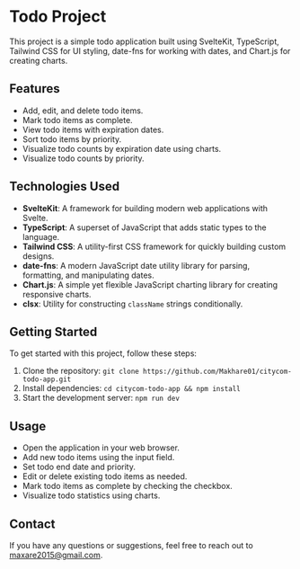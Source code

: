 # Todo Project

This project is a simple todo application built using SvelteKit, TypeScript, Tailwind CSS for UI styling, date-fns for working with dates, and Chart.js for creating charts.

## Features

- Add, edit, and delete todo items.
- Mark todo items as complete.
- View todo items with expiration dates.
- Sort todo items by priority.
- Visualize todo counts by expiration date using charts.
- Visualize todo counts by priority.

## Technologies Used

- **SvelteKit**: A framework for building modern web applications with Svelte.
- **TypeScript**: A superset of JavaScript that adds static types to the language.
- **Tailwind CSS**: A utility-first CSS framework for quickly building custom designs.
- **date-fns**: A modern JavaScript date utility library for parsing, formatting, and manipulating dates.
- **Chart.js**: A simple yet flexible JavaScript charting library for creating responsive charts.
- **clsx**: Utility for constructing `className` strings conditionally.

## Getting Started

To get started with this project, follow these steps:

1. Clone the repository: `git clone https://github.com/Makhare01/citycom-todo-app.git`
2. Install dependencies: `cd citycom-todo-app && npm install`
3. Start the development server: `npm run dev`

## Usage

- Open the application in your web browser.
- Add new todo items using the input field.
- Set todo end date and priority.
- Edit or delete existing todo items as needed.
- Mark todo items as complete by checking the checkbox.
- Visualize todo statistics using charts.

## Contact

If you have any questions or suggestions, feel free to reach out to [maxare2015@gmail.com](mailto:maxare2015@gmail.com).
